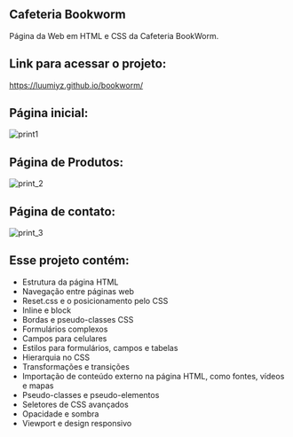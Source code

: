 ## Cafeteria Bookworm
Página da Web em HTML e CSS da Cafeteria BookWorm.

## Link para acessar o projeto:
https://luumiyz.github.io/bookworm/

## Página inicial:
![print1](https://user-images.githubusercontent.com/117964772/212786405-8394704b-6086-4492-94da-688a8b9ec27f.png)

## Página de Produtos:
![print_2](https://user-images.githubusercontent.com/117964772/212786490-c503e495-7cac-4714-b09d-cdaaa16588dd.png)

## Página de contato:
![print_3](https://user-images.githubusercontent.com/117964772/212786536-cd71072f-921d-424b-9737-3232fdad5394.png)

## Esse projeto contém: 
- Estrutura da página HTML
- Navegação entre páginas web
- Reset.css e o posicionamento pelo CSS
- Inline e block
- Bordas e pseudo-classes CSS
- Formulários complexos
- Campos para celulares
- Estilos para formulários, campos e tabelas
- Hierarquia no CSS
- Transformações e transições
- Importação de conteúdo externo na página HTML, como fontes, vídeos e mapas
- Pseudo-classes e pseudo-elementos
- Seletores de CSS avançados
- Opacidade e sombra
- Viewport e design responsivo
